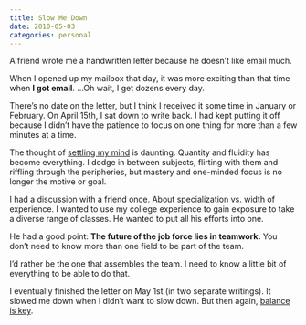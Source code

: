 ```yaml
---
title: Slow Me Down
date: 2010-05-03
categories: personal
---
```


A friend wrote me a handwritten letter because he doesn’t like email much.

When I opened up my mailbox that day, it was more exciting than that time when **I got email**. …Oh wait, I get dozens every day.

There’s no date on the letter, but I think I received it some time in January or February. On April 15th, I sat down to write back. I had kept putting it off because I didn’t have the patience to focus on one thing for more than a few minutes at a time.

The thought of [settling my mind](http://www.tm.org/) is daunting. Quantity and fluidity has become everything. I dodge in between subjects, flirting with them and riffling through the peripheries, but mastery and one-minded focus is no longer the motive or goal.

I had a discussion with a friend once. About specialization vs. width of experience. I wanted to use my college experience to gain exposure to take a diverse range of classes. He wanted to put all his efforts into one.

He had a good point: **The future of the job force lies in teamwork.** You don’t need to know more than one field to be part of the team.

I’d rather be the one that assembles the team. I need to know a little bit of everything to be able to do that.

I eventually finished the letter on May 1st (in two separate writings). It slowed me down when I didn’t want to slow down. But then again, [balance is key](http://academic.brooklyn.cuny.edu/core9/phalsall/texts/taote-v3.html#13).
